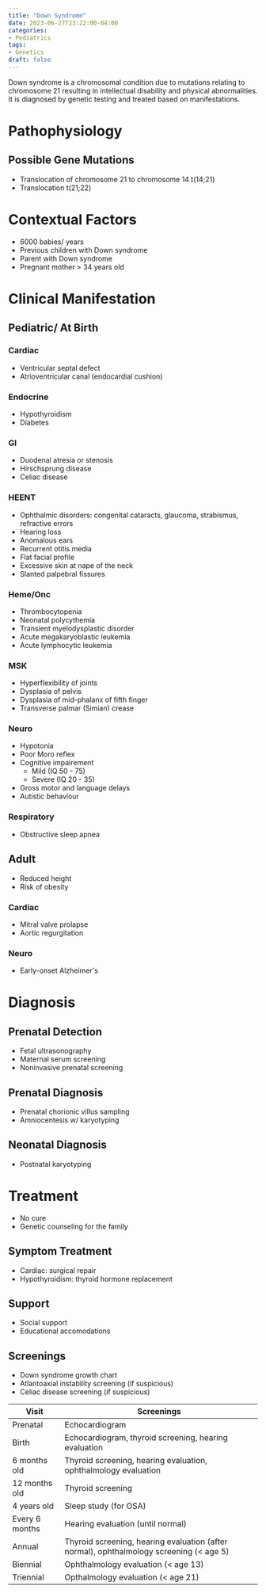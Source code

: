 ```yaml
---
title: "Down Syndrome"
date: 2023-06-27T23:22:00-04:00
categories:
- Pediatrics
tags:
- Genetics
draft: false
---
```

Down syndrome is a chromosomal condition due to mutations relating to chromosome 21 resulting in intellectual disability and physical abnormalities. It is diagnosed by genetic testing and treated based on manifestations.

<!--more-->
# Pathophysiology
## Possible Gene Mutations
- Translocation of chromosome 21 to chromosome 14 t(14;21)
- Translocation t(21;22)

# Contextual Factors
- 6000 babies/ years
- Previous children with Down syndrome
- Parent with Down syndrome
- Pregnant mother > 34 years old

# Clinical Manifestation
## Pediatric/ At Birth
### Cardiac
- Ventricular septal defect
- Atrioventricular canal (endocardial cushion)

### Endocrine
- Hypothyroidism
- Diabetes

### GI
- Duodenal atresia or stenosis
- Hirschsprung disease
- Celiac disease

### HEENT
- Ophthalmic disorders: congenital cataracts, glaucoma, strabismus, refractive errors
- Hearing loss
- Anomalous ears
- Recurrent otitis media
- Flat facial profile
- Excessive skin at nape of the neck
- Slanted palpebral fissures

### Heme/Onc
- Thrombocytopenia
- Neonatal polycythemia
- Transient myelodysplastic disorder
- Acute megakaryoblastic leukemia
- Acute lymphocytic leukemia

### MSK
- Hyperflexibility of joints
- Dysplasia of pelvis
- Dysplasia of mid-phalanx of fifth finger
- Transverse palmar (Simian) crease

### Neuro
- Hypotonia
- Poor Moro reflex
- Cognitive impairement
  - Mild (IQ 50 - 75)
  - Severe (IQ 20 - 35)
- Gross motor and language delays
- Autistic behaviour

### Respiratory
- Obstructive sleep apnea

## Adult
- Reduced height
- Risk of obesity

### Cardiac
- Mitral valve prolapse
- Aortic regurgitation

### Neuro
- Early-onset Alzheimer's

# Diagnosis
## Prenatal Detection
- Fetal ultrasonography
- Maternal serum screening
- Noninvasive prenatal screening

## Prenatal Diagnosis
- Prenatal chorionic villus sampling
- Amniocentesis w/ karyotyping

## Neonatal Diagnosis
- Postnatal karyotyping

# Treatment
- No cure
- Genetic counseling for the family

## Symptom Treatment
- Cardiac: surgical repair
- Hypothyroidism: thyroid hormone replacement

## Support
- Social support
- Educational accomodations

## Screenings
- Down syndrome growth chart
- Atlantoaxial instability screening (if suspicious)
- Celiac disease screening (if suspicious)

| Visit          | Screenings                                                                              |
|----------------|-----------------------------------------------------------------------------------------|
| Prenatal       | Echocardiogram                                                                          |
| Birth          | Echocardiogram, thyroid screening, hearing evaluation                                   |
| 6 months old   | Thyroid screening, hearing evaluation, ophthalmology evaluation                         |
| 12 months old  | Thyroid screening                                                                       |
| 4 years old    | Sleep study (for OSA)                                                                   |
| Every 6 months | Hearing evaluation (until normal)                                                       |
| Annual         | Thyroid screening, hearing evaluation (after normal), ophthalmology screening (< age 5) |
| Biennial       | Ophthalmology evaluation (< age 13)                                                     |
| Triennial      | Opthalmology evaluation (< age 21)                                                      |
